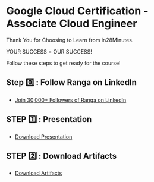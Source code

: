 # Google Cloud Certification - Associate Cloud Engineer

Thank You for Choosing to Learn from in28Minutes.

YOUR SUCCESS = OUR SUCCESS!

Follow these steps to get ready for the course!

## Step 0️⃣ : Follow Ranga on LinkedIn

- [Join 30,000+ Followers of Ranga on LinkedIn](https://links.in28minutes.com/lin)


## STEP 1️⃣ : Presentation

- [Download Presentation](https://github.com/in28minutes/course-material/raw/main/09-google-certified-associate-cloud-engineer/CoursePresentation-GoogleCertifiedAssociateCloudEngineer.pdf)

## STEP 2️⃣ : Download Artifacts

- [Download Artifacts](https://github.com/in28minutes/course-material/raw/main/09-google-certified-associate-cloud-engineer/course-downloads.zip)

